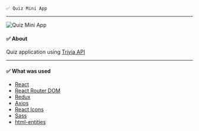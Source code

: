     ✅ Quiz Mini App

---

![Quiz Mini App](assets/images/preivew.png)

#### ✅ About

Quiz application using [Trivia API](https://opentdb.com/)

---

#### ✅ What was used

-   [React](https://ru.reactjs.org/)
-   [React Router DOM](https://redux.js.org/)
-   [Redux](https://reactrouter.com/)
-   [Axios](https://axios-http.com/)
-   [React Icons](https://react-icons.github.io/react-icons/)
-   [Sass](https://sass-lang.com/)
-   [html-entities](https://www.npmjs.com/package/html-entities)
